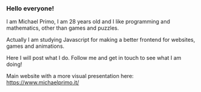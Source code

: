### Hello everyone!

I am Michael Primo, I am 28 years old and I like programming and mathematics, other than games and puzzles.

Actually I am studying Javascript for making a better frontend for websites, games and animations.

Here I will post what I do. Follow me and get in touch to see what I am doing! 

Main website with a more visual presentation here: https://www.michaelprimo.it/
